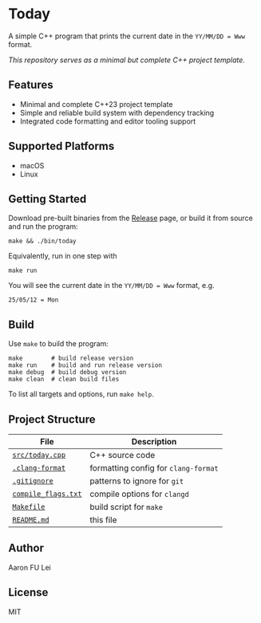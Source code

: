 # Today

A simple C++ program that prints the current date in the `YY/MM/DD = Www`
format.

*This repository serves as a minimal but complete C++ project template.*

## Features

- Minimal and complete C++23 project template
- Simple and reliable build system with dependency tracking
- Integrated code formatting and editor tooling support

## Supported Platforms

- macOS
- Linux

## Getting Started

Download pre-built binaries from the
[Release](https://github.com/aafulei/cpp-today/releases)
page, or build it from source and run the program:

```shell
make && ./bin/today
```

Equivalently, run in one step with

```shell
make run
```

You will see the current date in the `YY/MM/DD = Www` format, e.g.

```
25/05/12 = Mon
```

## Build

Use `make` to build the program:

```shell
make        # build release version
make run    # build and run release version
make debug  # build debug version
make clean  # clean build files
```

To list all targets and options, run `make help`.

## Project Structure

| File                                       | Description                          |
| ------------------------------------------ | ------------------------------------ |
| [`src/today.cpp`](./src/today.cpp)         | C++ source code                      |
| [`.clang-format`](./.clang-format)         | formatting config for `clang-format` |
| [`.gitignore`](./.gitignore)               | patterns to ignore for `git`         |
| [`compile_flags.txt`](./compile_flags.txt) | compile options for `clangd`         |
| [`Makefile`](./Makefile)                   | build script for `make`              |
| [`README.md`](./README.md)                 | this file                            |

## Author

Aaron FU Lei

## License

MIT
